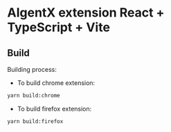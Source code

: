 # AIgentX extension React + TypeScript + Vite

## Build

Building process:

- To build chrome extension:

```bash
yarn build:chrome
```

- To build firefox extension:

```bash
yarn build:firefox
```
